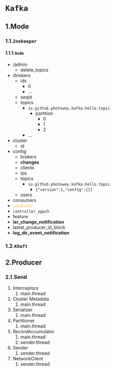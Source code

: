# `Kafka`

## 1.Mode

### 1.1.`Zookeeper`

#### 1.1.1.`Node`

- /admin
    - delete_topics
- /brokers
    - ids
        - 0
        - …
    - seqid
    - topics
        - `io.github.photowey.kafka.hello.topic`
            - partition
                - 0
                - 1
                - 2
        - …
- cluster
    - id
- config
    - brokers
    - **changes**
    - clients
    - ips
    - topics
        - `io.github.photowey.kafka.hello.topic`
            - `{"version":1,"config":{}}`
    - users
- consumers
- <font style="color:#FFCC66">controller</font>
- `controller_eppch`
- feature
- **isr_change_notification**
- latest_producer_id_block
- **log_dir_event_notification**

### 1.2.`KRaft`

## 2.Producer

### 2.1.Send

1. Interceptors
    1. main.thread
2. Cluster Metadata
    1. main.thread
3. Serializer
    1. main.thread
4. Partitioner
    1. main.thread
5. RecordAccumulator
    1. main.thread
    2. sender.thread
6. Sender
    1. sender.thread
7. NetworkClient
    1. sender.thread